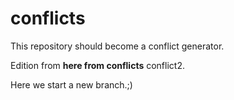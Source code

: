 # conflicts

This repository should become a conflict generator.

Edition from __here from conflicts__ conflict2.

Here we start a new branch.;) 